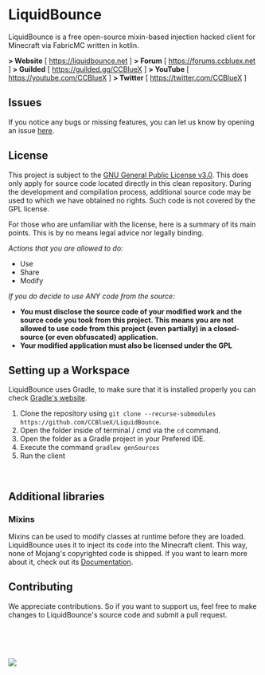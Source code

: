 # LiquidBounce
LiquidBounce is a free open-source mixin-based injection hacked client for Minecraft via FabricMC written in kotlin. 

**> Website** [ https://liquidbounce.net ]
**> Forum** [ https://forums.ccbluex.net ]
**> Guilded** [ https://guilded.gg/CCBlueX ]
**> YouTube** [ https://youtube.com/CCBlueX ]
**> Twitter** [ https://twitter.com/CCBlueX ]

## Issues
If you notice any bugs or missing features, you can let us know by opening an issue [here](https://github.com/CCBlueX/LiquidBounce/issues).

## License
This project is subject to the [GNU General Public License v3.0](https://www.gnu.org/licenses/gpl-3.0.en.html). This does only apply for source code located directly in this clean repository. During the development and compilation process, additional source code may be used to which we have obtained no rights. Such code is not covered by the GPL license.

For those who are unfamiliar with the license, here is a summary of its main points. This is by no means legal advice nor legally binding.

*Actions that you are allowed to do:*

-  Use
- Share
- Modify

*If you do decide to use ANY code from the source:*

- **You must disclose the source code of your modified work and the source code you took from this project. This means you are not allowed to use code from this project (even partially) in a closed-source (or even obfuscated) application.**
- **Your modified application must also be licensed under the GPL** 



## Setting up a Workspace
LiquidBounce uses Gradle, to make sure that it is installed properly you can check [Gradle's website](https://gradle.org/install/).
1. Clone the repository using `git clone --recurse-submodules https://github.com/CCBlueX/LiquidBounce`. 
2. Open the folder inside of terminal / cmd via the `cd` command.
3. Open the folder as a Gradle project in your Prefered IDE.
4. Execute the command `gradlew genSources`
5. Run the client
<br />

## Additional libraries
### Mixins
Mixins can be used to modify classes at runtime before they are loaded. LiquidBounce uses it to inject its code into the Minecraft client. This way, none of Mojang's copyrighted code is shipped. If you want to learn more about it, check out its [Documentation](https://docs.spongepowered.org/5.1.0/en/plugin/internals/mixins.html).
<br />
## Contributing
We appreciate contributions. So if you want to support us, feel free to make changes to LiquidBounce's source code and submit a pull request.


<br /> <br /> <br />

<a href='//liquidbounce.net'>
    <img src='https://www.wizardhax.com/wp-content/uploads/2018/05/lblogo.png'>
    </img>
</a>
